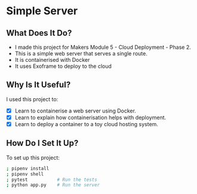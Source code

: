 # Simple Server

## What Does It Do?

- I made this project for Makers Module 5 - Cloud Deployment - Phase 2.
- This is a simple web server that serves a single route.
- It is containerised with Docker
- It uses Exoframe to deploy to the cloud

## Why Is It Useful?

I used this project to:
- [x] Learn to containerise a web server using Docker.
- [x] Learn to explain how containerisation helps with deployment.
- [x] Learn to deploy a container to a toy cloud hosting system.

## How Do I Set It Up?

To set up this project:

```bash
; pipenv install
; pipenv shell
; pytest           # Run the tests
; python app.py    # Run the server
```